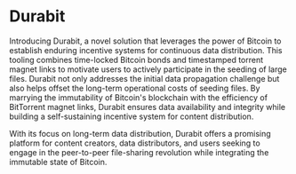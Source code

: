 # Durabit
Introducing Durabit, a novel solution that leverages the power of Bitcoin to establish enduring incentive systems for continuous data distribution. This tooling combines time-locked Bitcoin bonds and timestamped torrent magnet links to motivate users to actively participate in the seeding of large files. Durabit not only addresses the initial data propagation challenge but also helps offset the long-term operational costs of seeding files. By marrying the immutability of Bitcoin's blockchain with the efficiency of BitTorrent magnet links, Durabit ensures data availability and integrity while building a self-sustaining incentive system for content distribution.

With its focus on long-term data distribution, Durabit offers a promising platform for content creators, data distributors, and users seeking to engage in the peer-to-peer file-sharing revolution while integrating the immutable state of Bitcoin.
